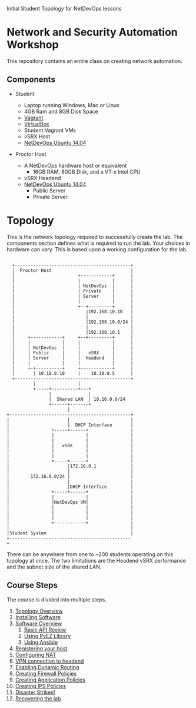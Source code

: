 Initial Student Topology for NetDevOps lessons

Network and Security Automation Workshop
========================================

This repository contains an entire class on creating network automation.

Components
----------

-	Student

	-	Laptop running Windows, Mac or Linux
	-	4GB Ram and 8GB Disk Space
	-	[Vagrant](http://www.vagrantup.com/downloads.html)
	-	[VirtualBox](https://www.virtualbox.org/wiki/Downloads)
	-	Student Vagrant VMs
	-	vSRX Host
	-	[NetDevOps Ubuntu 14.04](https://atlas.hashicorp.com/juniper/boxes/netdevops-ubuntu1404)

-	Proctor Host

	-	A NetDevOps hardware host or equivalent
		-	16GB RAM, 80GB Disk, and a VT-x Intel CPU
	-	vSRX Headend
	-	[NetDevOps Ubuntu 14.04](https://atlas.hashicorp.com/juniper/boxes/netdevops-ubuntu1404)
		-	Public Server
		-	Private Server

Topology
========

This is the network topology required to successfully create the lab. The components section defines what is required to run the lab. Your choices in hardware can vary. This is based upon a working configuration for the lab.

```

  +--------------------------------------------+
  |  Proctor Host                              |            
  |                        +------------+      |            
  |                        |            |      |            
  |                        | NetDevOps  |      |            
  |                        | Private    |      |            
  |                        | Server     |      |            
  |                        |            |      |            
  |                        +--+---------+      |            
  |                           |192.168.10.10   |            
  |                           |                |            
  |                           |192.168.10.0/24 |            
  |                           |                |            
  |                           |192.168.10.1    |            
  |     +------------+     +--+---------+      |            
  |     |            |     |            |      |            
  |     | NetDevOps  |     |            |      |            
  |     | Public     |     |   vSRX     |      |            
  |     | Server     |     |  Headend   |      |            
  |     |            |     |            |      |            
  |     +-+----------+     +------------+      |            
  |       | 10.10.0.10     |    10.10.0.5      |            
  +--------------------------------------------+            
          |                |                                
          +-----+----------+---+                            
                |              |                            
                |  Shared LAN  | 10.10.0.0/24               
                +------+-------+                            
                       |                                    
+----------------------------------------------+            
|                      |                       |            
|                      |  DHCP Interface       |            
|                +-----+------+                |            
|                |            |                |            
|                |            |                |            
|                |   vSRX     |                |            
|                |            |                |            
|                |            |                |            
|                +-----+------+                |            
|                      |172.16.0.1             |            
|                      |                       |            
|        172.16.0.0/24 |                       |            
|                      |                       |            
|                      |DHCP Interface         |            
|                +-----+------+                |            
|                |            |                |            
|                |NetDevOps VM|                |            
|                |            |                |            
|                |            |                |            
|                |            |                |            
|                +------------+                |            
|                                              |            
|Student System                                |            
+----------------------------------------------+                                                                    
```

There can be anywhere from one to ~200 students operating on this topology at once. The two limitations are the Headend vSRX performance and the subnet size of the shared LAN.

Course Steps
------------

The course is divided into multiple steps.

1.	[Topology Overview](https://github.com/JNPRAutomate/JNPRAutomateDemo-Student/blob/master/docs/topologyoverview.md)
2.	[Installing Software](https://github.com/JNPRAutomate/JNPRAutomateDemo-Student/blob/master/docs/installingsoftware.md)
3.	[Software Overview](https://github.com/JNPRAutomate/JNPRAutomateDemo-Student/blob/master/docs/softwareoverview.md)
	1.	[Basic API Review](https://github.com/JNPRAutomate/JNPRAutomateDemo-Student/blob/master/docs/basicapireview.md)
	2.	[Using PyEZ Library](https://github.com/JNPRAutomate/JNPRAutomateDemo-Student/blob/master/docs/usingpyezlibrary.md)
	3.	[Using Ansible](https://github.com/JNPRAutomate/JNPRAutomateDemo-Student/blob/master/docs/usingansible.md)
4.	[Registering your host](https://github.com/JNPRAutomate/JNPRAutomateDemo-Student/blob/master/docs/registeringyourhost.md)
5.	[Configuring NAT](https://github.com/JNPRAutomate/JNPRAutomateDemo-Student/blob/master/docs/configuringnat.md)
6.	[VPN connection to headend](https://github.com/JNPRAutomate/JNPRAutomateDemo-Student/blob/master/docs/vpnconnectiontoheadend.md)
7.	[Enabling Dynamic Routing](https://github.com/JNPRAutomate/JNPRAutomateDemo-Student/blob/master/docs/enablingdynamicrouting.md)
8.	[Creating Firewall Policies](https://github.com/JNPRAutomate/JNPRAutomateDemo-Student/blob/master/docs/creatingfwpolicies.md)
9.	[Creating Application Policies](https://github.com/JNPRAutomate/JNPRAutomateDemo-Student/blob/master/docs/creatingapppolicies.md.md)
10.	[Creating IPS Policies](https://github.com/JNPRAutomate/JNPRAutomateDemo-Student/blob/master/docs/creatingipspolicies.md)
11.	[Disaster Strikes!](https://github.com/JNPRAutomate/JNPRAutomateDemo-Student/blob/master/docs/disasterstrikes.md)
12.	[Recovering the lab](https://github.com/JNPRAutomate/JNPRAutomateDemo-Student/blob/master/docs/recoveringthelab.md)
